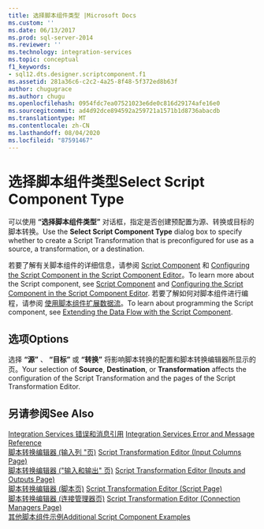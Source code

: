 ```yaml
---
title: 选择脚本组件类型 |Microsoft Docs
ms.custom: ''
ms.date: 06/13/2017
ms.prod: sql-server-2014
ms.reviewer: ''
ms.technology: integration-services
ms.topic: conceptual
f1_keywords:
- sql12.dts.designer.scriptcomponent.f1
ms.assetid: 281a36c6-c2c2-4a25-8f48-5f372ed8b63f
author: chugugrace
ms.author: chugu
ms.openlocfilehash: 0954fdc7ea07521023e6de0c816d29174afe16e0
ms.sourcegitcommit: ad4d92dce894592a259721a1571b1d8736abacdb
ms.translationtype: MT
ms.contentlocale: zh-CN
ms.lasthandoff: 08/04/2020
ms.locfileid: "87591467"
---
```

# <a name="select-script-component-type"></a><span data-ttu-id="c1eeb-102">选择脚本组件类型</span><span class="sxs-lookup"><span data-stu-id="c1eeb-102">Select Script Component Type</span></span>
  <span data-ttu-id="c1eeb-103">可以使用 **“选择脚本组件类型”** 对话框，指定是否创建预配置为源、转换或目标的脚本转换。</span><span class="sxs-lookup"><span data-stu-id="c1eeb-103">Use the **Select Script Component Type** dialog box to specify whether to create a Script Transformation that is preconfigured for use as a source, a transformation, or a destination.</span></span>  
  
 <span data-ttu-id="c1eeb-104">若要了解有关脚本组件的详细信息，请参阅 [Script Component](data-flow/transformations/script-component.md) 和 [Configuring the Script Component in the Script Component Editor](extending-packages-scripting/data-flow-script-component/configuring-the-script-component-in-the-script-component-editor.md)。</span><span class="sxs-lookup"><span data-stu-id="c1eeb-104">To learn more about the Script component, see [Script Component](data-flow/transformations/script-component.md) and [Configuring the Script Component in the Script Component Editor](extending-packages-scripting/data-flow-script-component/configuring-the-script-component-in-the-script-component-editor.md).</span></span> <span data-ttu-id="c1eeb-105">若要了解如何对脚本组件进行编程，请参阅 [使用脚本组件扩展数据流](extending-packages-scripting/data-flow-script-component/extending-the-data-flow-with-the-script-component.md)。</span><span class="sxs-lookup"><span data-stu-id="c1eeb-105">To learn about programming the Script component, see [Extending the Data Flow with the Script Component](extending-packages-scripting/data-flow-script-component/extending-the-data-flow-with-the-script-component.md).</span></span>  
  
## <a name="options"></a><span data-ttu-id="c1eeb-106">选项</span><span class="sxs-lookup"><span data-stu-id="c1eeb-106">Options</span></span>  
 <span data-ttu-id="c1eeb-107">选择 **“源”** 、 **“目标”** 或 **“转换”** 将影响脚本转换的配置和脚本转换编辑器所显示的页。</span><span class="sxs-lookup"><span data-stu-id="c1eeb-107">Your selection of **Source**, **Destination**, or **Transformation** affects the configuration of the Script Transformation and the pages of the Script Transformation Editor.</span></span>  
  
## <a name="see-also"></a><span data-ttu-id="c1eeb-108">另请参阅</span><span class="sxs-lookup"><span data-stu-id="c1eeb-108">See Also</span></span>  
 <span data-ttu-id="c1eeb-109">[Integration Services 错误和消息引用](../../2014/integration-services/integration-services-error-and-message-reference.md) </span><span class="sxs-lookup"><span data-stu-id="c1eeb-109">[Integration Services Error and Message Reference](../../2014/integration-services/integration-services-error-and-message-reference.md) </span></span>  
 <span data-ttu-id="c1eeb-110">[脚本转换编辑器 &#40;输入列 "页&#41;](../../2014/integration-services/script-transformation-editor-input-columns-page.md) </span><span class="sxs-lookup"><span data-stu-id="c1eeb-110">[Script Transformation Editor &#40;Input Columns Page&#41;](../../2014/integration-services/script-transformation-editor-input-columns-page.md) </span></span>  
 <span data-ttu-id="c1eeb-111">[脚本转换编辑器 &#40;"输入和输出" 页&#41;](../../2014/integration-services/script-transformation-editor-inputs-and-outputs-page.md) </span><span class="sxs-lookup"><span data-stu-id="c1eeb-111">[Script Transformation Editor &#40;Inputs and Outputs Page&#41;](../../2014/integration-services/script-transformation-editor-inputs-and-outputs-page.md) </span></span>  
 <span data-ttu-id="c1eeb-112">[脚本转换编辑器 &#40;脚本页&#41;](../../2014/integration-services/script-transformation-editor-script-page.md) </span><span class="sxs-lookup"><span data-stu-id="c1eeb-112">[Script Transformation Editor &#40;Script Page&#41;](../../2014/integration-services/script-transformation-editor-script-page.md) </span></span>  
 <span data-ttu-id="c1eeb-113">[脚本转换编辑器 &#40;连接管理器页&#41;](../../2014/integration-services/script-transformation-editor-connection-managers-page.md) </span><span class="sxs-lookup"><span data-stu-id="c1eeb-113">[Script Transformation Editor &#40;Connection Managers Page&#41;](../../2014/integration-services/script-transformation-editor-connection-managers-page.md) </span></span>  
 [<span data-ttu-id="c1eeb-114">其他脚本组件示例</span><span class="sxs-lookup"><span data-stu-id="c1eeb-114">Additional Script Component Examples</span></span>](extending-packages-scripting-data-flow-script-component-examples/additional-script-component-examples.md)  
  
  
